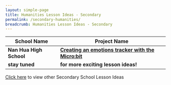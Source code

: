 ```yaml
---
layout: simple-page
title: Humanities Lesson Ideas - Secondary
permalink: /secondary-humanities/
breadcrumb: Humanities Lesson Ideas - Secondary
---
```


| School Name | Project Name |
|--|--|
| **Nan Hua High School** | **[Creating an emotions tracker with the Micro:bit](/nan-hua-high-school-creating-an-emotions-tracker-with-the-microbit/)** |
| **stay tuned** | **for more exciting lesson ideas!** |

[Click here](/in-schools/digital-maker/lesson-ideas-secondary/) to view other Secondary School Lesson Ideas
